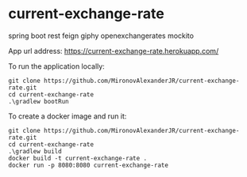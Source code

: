# current-exchange-rate
spring boot rest feign giphy openexchangerates mockito

App url address:
https://current-exchange-rate.herokuapp.com/

To run the application locally:
```
git clone https://github.com/MironovAlexanderJR/current-exchange-rate.git
cd current-exchange-rate
.\gradlew bootRun
```

To create a docker image and run it:
```
git clone https://github.com/MironovAlexanderJR/current-exchange-rate.git
cd current-exchange-rate
.\gradlew build
docker build -t current-exchange-rate .
docker run -p 8080:8080 current-exchange-rate
```